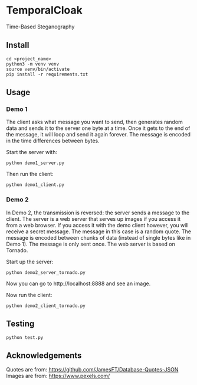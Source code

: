 # TemporalCloak
Time-Based Steganography

## Install
```
cd <project_name>
python3 -m venv venv
source venv/bin/activate
pip install -r requirements.txt
```
## Usage

### Demo 1
The client asks what message you want to send, 
then generates random data and sends it to the server
one byte at a time.
Once it gets to the end of the message, it will loop 
and send it again forever. The message is encoded in the
time differences between bytes.

Start the server with:
```
python demo1_server.py
```
Then run the client:
```
python demo1_client.py
```


### Demo 2
In Demo 2, the transmission is reversed: the server sends
a message to the client. The server is a web server that 
serves up images if you access it from a web browser. If you
access it with the demo client however, you will receive a 
secret message. The message in this case is a random quote. 
The message is encoded between chunks of data (instead of single
bytes like in Demo 1). The message is only sent once. 
The web server is based on Tornado.

Start up the server:
```
python demo2_server_tornado.py
```
Now you can go to http://localhost:8888 and see an image.

Now run the client:
```
python demo2_client_tornado.py
```

## Testing
```
python test.py
```

## Acknowledgements
Quotes are from:
https://github.com/JamesFT/Database-Quotes-JSON
Images are from:
https://www.pexels.com/
